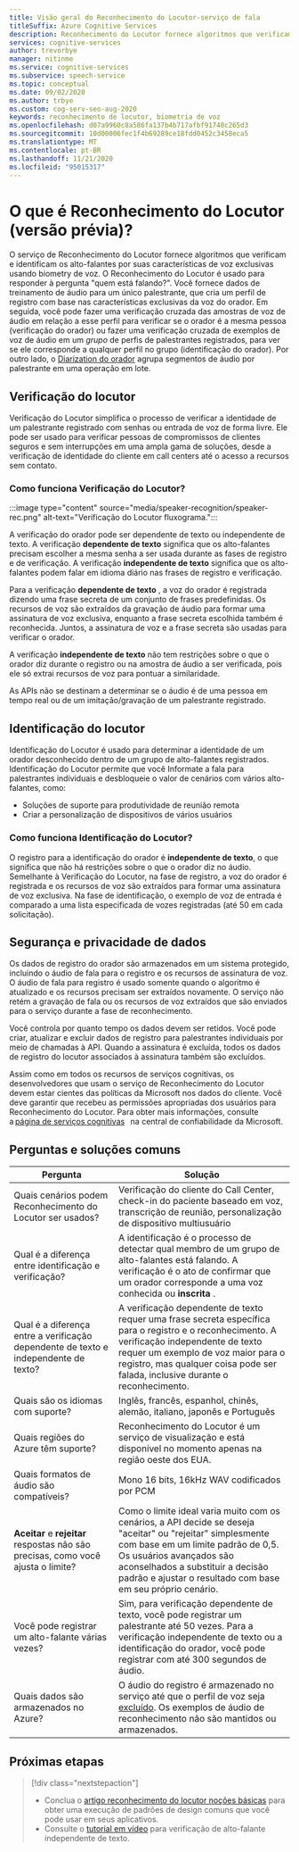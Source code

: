 ```yaml
---
title: Visão geral do Reconhecimento do Locutor-serviço de fala
titleSuffix: Azure Cognitive Services
description: Reconhecimento do Locutor fornece algoritmos que verificam e identificam os alto-falantes por suas características de voz exclusivas usando biometry de voz. O Reconhecimento do Locutor é usado para responder à pergunta "quem está falando?". Este artigo é uma visão geral dos benefícios e funcionalidades do serviço de Reconhecimento do Locutor.
services: cognitive-services
author: trevorbye
manager: nitinme
ms.service: cognitive-services
ms.subservice: speech-service
ms.topic: conceptual
ms.date: 09/02/2020
ms.author: trbye
ms.custom: cog-serv-seo-aug-2020
keywords: reconhecimento de locutor, biometria de voz
ms.openlocfilehash: d07a9960c8a586fa137b4b717afbf91740c265d3
ms.sourcegitcommit: 10d00006fec1f4b69289ce18fdd0452c3458eca5
ms.translationtype: MT
ms.contentlocale: pt-BR
ms.lasthandoff: 11/21/2020
ms.locfileid: "95015317"
---
```

# <a name="what-is-speaker-recognition-preview"></a>O que é Reconhecimento do Locutor (versão prévia)?

O serviço de Reconhecimento do Locutor fornece algoritmos que verificam e identificam os alto-falantes por suas características de voz exclusivas usando biometry de voz. O Reconhecimento do Locutor é usado para responder à pergunta "quem está falando?". Você fornece dados de treinamento de áudio para um único palestrante, que cria um perfil de registro com base nas características exclusivas da voz do orador. Em seguida, você pode fazer uma verificação cruzada das amostras de voz de áudio em relação a esse perfil para verificar se o orador é a mesma pessoa (verificação do orador) ou fazer uma verificação cruzada de exemplos de voz de áudio em um *grupo* de perfis de palestrantes registrados, para ver se ele corresponde a qualquer perfil no grupo (identificação do orador). Por outro lado, o [Diarization do orador](batch-transcription.md#speaker-separation-diarization) agrupa segmentos de áudio por palestrante em uma operação em lote.

## <a name="speaker-verification"></a>Verificação do locutor

Verificação do Locutor simplifica o processo de verificar a identidade de um palestrante registrado com senhas ou entrada de voz de forma livre. Ele pode ser usado para verificar pessoas de compromissos de clientes seguros e sem interrupções em uma ampla gama de soluções, desde a verificação de identidade do cliente em call centers até o acesso a recursos sem contato.

### <a name="how-does-speaker-verification-work"></a>Como funciona Verificação do Locutor?

:::image type="content" source="media/speaker-recognition/speaker-rec.png" alt-text="Verificação do Locutor fluxograma.":::

A verificação do orador pode ser dependente de texto ou independente de texto. A verificação **dependente de texto** significa que os alto-falantes precisam escolher a mesma senha a ser usada durante as fases de registro e de verificação. A verificação **independente de texto** significa que os alto-falantes podem falar em idioma diário nas frases de registro e verificação.

Para a verificação **dependente de texto** , a voz do orador é registrada dizendo uma frase secreta de um conjunto de frases predefinidas. Os recursos de voz são extraídos da gravação de áudio para formar uma assinatura de voz exclusiva, enquanto a frase secreta escolhida também é reconhecida. Juntos, a assinatura de voz e a frase secreta são usadas para verificar o orador. 

A verificação **independente de texto** não tem restrições sobre o que o orador diz durante o registro ou na amostra de áudio a ser verificada, pois ele só extrai recursos de voz para pontuar a similaridade. 

As APIs não se destinam a determinar se o áudio é de uma pessoa em tempo real ou de um imitação/gravação de um palestrante registrado. 

## <a name="speaker-identification"></a>Identificação do locutor

Identificação do Locutor é usado para determinar a identidade de um orador desconhecido dentro de um grupo de alto-falantes registrados. Identificação do Locutor permite que você Informate a fala para palestrantes individuais e desbloqueie o valor de cenários com vários alto-falantes, como:

* Soluções de suporte para produtividade de reunião remota 
* Criar a personalização de dispositivos de vários usuários

### <a name="how-does-speaker-identification-work"></a>Como funciona Identificação do Locutor?

O registro para a identificação do orador é **independente de texto**, o que significa que não há restrições sobre o que o orador diz no áudio. Semelhante à Verificação do Locutor, na fase de registro, a voz do orador é registrada e os recursos de voz são extraídos para formar uma assinatura de voz exclusiva. Na fase de identificação, o exemplo de voz de entrada é comparado a uma lista especificada de vozes registradas (até 50 em cada solicitação).

## <a name="data-security-and-privacy"></a>Segurança e privacidade de dados

Os dados de registro do orador são armazenados em um sistema protegido, incluindo o áudio de fala para o registro e os recursos de assinatura de voz. O áudio de fala para registro é usado somente quando o algoritmo é atualizado e os recursos precisam ser extraídos novamente. O serviço não retém a gravação de fala ou os recursos de voz extraídos que são enviados para o serviço durante a fase de reconhecimento. 

Você controla por quanto tempo os dados devem ser retidos. Você pode criar, atualizar e excluir dados de registro para palestrantes individuais por meio de chamadas à API. Quando a assinatura é excluída, todos os dados de registro do locutor associados à assinatura também são excluídos. 

Assim como em todos os recursos de serviços cognitivas, os desenvolvedores que usam o serviço de Reconhecimento do Locutor devem estar cientes das políticas da Microsoft nos dados do cliente. Você deve garantir que recebeu as permissões apropriadas dos usuários para Reconhecimento do Locutor. Para obter mais informações, consulte a [página de serviços cognitivas](https://azure.microsoft.com/support/legal/cognitive-services-compliance-and-privacy/)   na central de confiabilidade da Microsoft. 

## <a name="common-questions-and-solutions"></a>Perguntas e soluções comuns

| Pergunta | Solução |
|---------|----------|
| Quais cenários podem Reconhecimento do Locutor ser usados? | Verificação do cliente do Call Center, check-in do paciente baseado em voz, transcrição de reunião, personalização de dispositivo multiusuário|
| Qual é a diferença entre identificação e verificação? | A identificação é o processo de detectar qual membro de um grupo de alto-falantes está falando. A verificação é o ato de confirmar que um orador corresponde a uma voz conhecida ou **inscrita** .|
| Qual é a diferença entre a verificação dependente de texto e independente de texto? | A verificação dependente de texto requer uma frase secreta específica para o registro e o reconhecimento. A verificação independente de texto requer um exemplo de voz maior para o registro, mas qualquer coisa pode ser falada, inclusive durante o reconhecimento.|
| Quais são os idiomas com suporte? | Inglês, francês, espanhol, chinês, alemão, italiano, japonês e Português |
| Quais regiões do Azure têm suporte? | Reconhecimento do Locutor é um serviço de visualização e está disponível no momento apenas na região oeste dos EUA.|
| Quais formatos de áudio são compatíveis? | Mono 16 bits, 16kHz WAV codificados por PCM |
| **Aceitar** e **rejeitar** respostas não são precisas, como você ajusta o limite? | Como o limite ideal varia muito com os cenários, a API decide se deseja "aceitar" ou "rejeitar" simplesmente com base em um limite padrão de 0,5. Os usuários avançados são aconselhados a substituir a decisão padrão e ajustar o resultado com base em seu próprio cenário. |
| Você pode registrar um alto-falante várias vezes? | Sim, para verificação dependente de texto, você pode registrar um palestrante até 50 vezes. Para a verificação independente de texto ou a identificação do orador, você pode registrar com até 300 segundos de áudio. |
| Quais dados são armazenados no Azure? | O áudio do registro é armazenado no serviço até que o perfil de voz seja [excluído](./get-started-speaker-recognition.md#deleting-voice-profile-enrollments). Os exemplos de áudio de reconhecimento não são mantidos ou armazenados. |

## <a name="next-steps"></a>Próximas etapas

> [!div class="nextstepaction"]
> * Conclua o [artigo reconhecimento do locutor noções básicas](./get-started-speaker-recognition.md) para obter uma execução de padrões de design comuns que você pode usar em seus aplicativos.
> * Consulte o [tutorial em vídeo](https://azure.microsoft.com/resources/videos/speaker-recognition-text-independent-verification-developer-tutorial/) para verificação de alto-falante independente de texto.